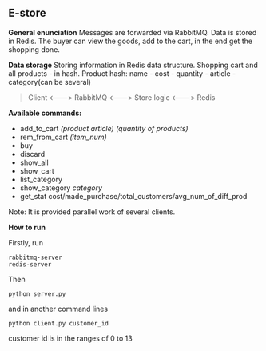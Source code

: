 ## E-store

**General enunciation**
Messages are forwarded via RabbitMQ. Data is stored in Redis. The buyer can view the goods, add to the cart, in the end get the shopping done.

**Data storage**
Storing information in Redis data structure. Shopping cart and all products - in hash. Product hash: name - cost - quantity - article - category(can be several)

>Client <---> RabbitMQ <--->  Store logic <---> Redis

**Available commands:**

* add_to_cart *(product article)*  *(quantity of products)*
* rem_from_cart *(item_num)*
* buy
* discard
* show_all
* show_cart
* list_category
* show_category *category*
* get_stat cost/made_purchase/total_customers/avg_num_of_diff_prod


Note: It is provided parallel work of several clients.

**How to run**

Firstly, run

	rabbitmq-server
	redis-server
Then

	python server.py

and in another command lines	
	
	python client.py customer_id
customer id is in the ranges of 0 to 13
	
